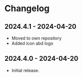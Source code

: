 # Changelog

## 2024.4.1 - 2024-04-20

- Moved to own repository
- Added icon abd logo

## 2024.4.0 - 2024-04-20

- Initial release.
